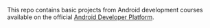 This repo contains basic projects from Android development courses available on the official [Android Developer Platform](https://developer.android.com/courses).
